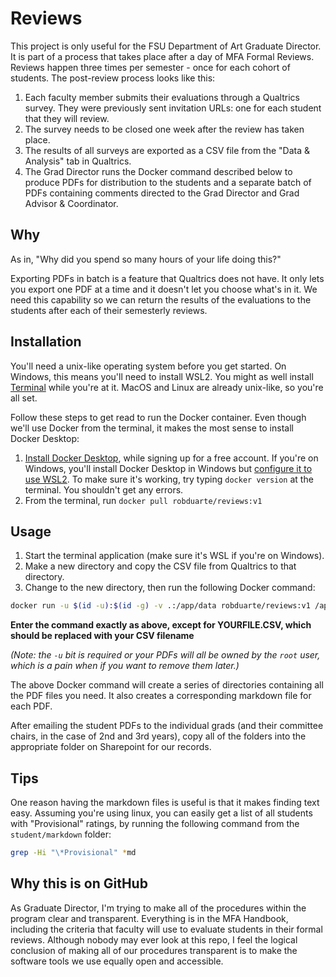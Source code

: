 # Reviews

This project is only useful for the FSU Department of Art Graduate Director. It is part of a process that takes place after a day of MFA Formal Reviews. Reviews happen three times per semester - once for each cohort of students. The post-review process looks like this:

1. Each faculty member submits their evaluations through a Qualtrics survey. They were previously sent invitation URLs: one for each student that they will review.
2. The survey needs to be closed one week after the review has taken place.
3. The results of all surveys are exported as a CSV file from the "Data & Analysis" tab in Qualtrics.
4. The Grad Director runs the Docker command described below to produce PDFs for distribution to the students and a separate batch of PDFs containing comments directed to the Grad Director and Grad Advisor & Coordinator.

## Why

As in, "Why did you spend so many hours of your life doing this?"

Exporting PDFs in batch is a feature that Qualtrics does not have. It only lets you export one PDF at a time and it doesn't let you choose what's in it. We need this capability so we can return the results of the evaluations to the students after each of their semesterly reviews. 

## Installation

You'll need a unix-like operating system before you get started.
On Windows, this means you'll need to install WSL2. You might as well install [Terminal](https://apps.microsoft.com/store/detail/windows-terminal/9N0DX20HK701) while you're at it.
MacOS and Linux are already unix-like, so you're all set.

Follow these steps to get read to run the Docker container. Even though we'll use Docker from the terminal, it makes the most sense to install Docker Desktop:

1. [Install Docker Desktop](https://www.docker.com/products/docker-desktop/), while signing up for a free account.  If you're on Windows, you'll install Docker Desktop in Windows but [configure it to use WSL2](https://docs.docker.com/desktop/wsl/). To make sure it's working, try typing `docker version` at the terminal. You shouldn't get any errors.
2. From the terminal, run `docker pull robduarte/reviews:v1`

## Usage

1. Start the terminal application (make sure it's WSL if you're on Windows).
2. Make a new directory and copy the CSV file from Qualtrics to that directory.
2. Change to the new directory, then run the following Docker command:

```bash
docker run -u $(id -u):$(id -g) -v .:/app/data robduarte/reviews:v1 /app/data/YOURFILE.CSV
```
**Enter the command exactly as above, except for YOURFILE.CSV, which should be replaced with your CSV filename**

*(Note: the `-u` bit is required or your PDFs will all be owned by the `root` user, which is a pain when if you want to remove them later.)*

The above Docker command will create a series of directories containing all the PDF files you need. It also creates a corresponding markdown file for each PDF. 

After emailing the student PDFs to the individual grads (and their committee chairs, in the case of 2nd and 3rd years), copy all of the folders into the appropriate folder on Sharepoint for our records.

## Tips

One reason having the markdown files is useful is that it makes finding text easy. Assuming you're using linux, you can easily 
get a list of all students with "Provisional" ratings, by running the following command from the `student/markdown` folder:

```bash
grep -Hi "\*Provisional" *md
```

## Why this is on GitHub

As Graduate Director, I'm trying to make all of the procedures within the program clear and transparent. Everything is in the MFA Handbook, including the criteria that faculty will use to evaluate students in their formal reviews. Although nobody may ever look at this repo, I feel the logical conclusion of making all of our procedures transparent is to make the software tools we use equally open and accessible.

